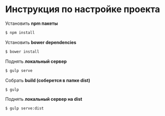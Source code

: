 # Инструкция по настройке проекта
Установить **npm пакеты**
```sh
$ npm install
```
Установить **bower dependencies**
```sh
$ bower install
```
Поднять **локальный сервер**
```sh
$ gulp serve
```
Собрать **build (соберется в папке dist)**
```sh
$ gulp
```
Поднять **локальный сервер на dist**
```sh
$ gulp serve:dist
```
